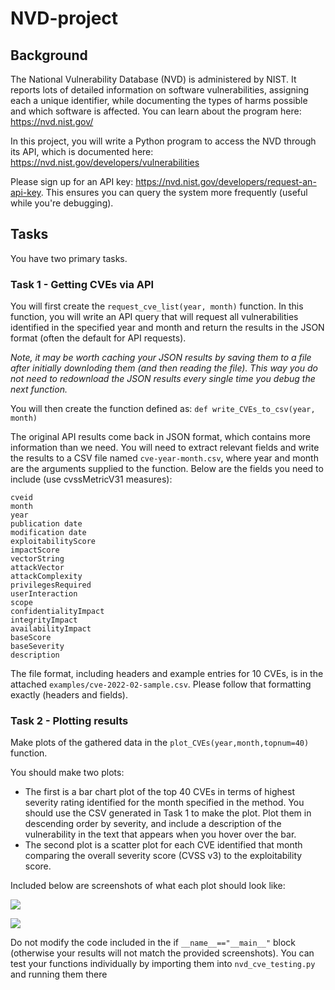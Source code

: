 # NVD-project
## Background

The National Vulnerability Database (NVD) is administered by NIST. It reports lots of detailed information on software vulnerabilities, assigning each a unique identifier, while documenting the types of harms possible and which software is affected. You can learn about the program here: <https://nvd.nist.gov/>

In this project, you will write a Python program to access the NVD through its API, which is documented here: <https://nvd.nist.gov/developers/vulnerabilities>

Please sign up for an API key: <https://nvd.nist.gov/developers/request-an-api-key>. This ensures you can query the system more frequently (useful while you're debugging).

## Tasks

You have two primary tasks.

### Task 1 - Getting CVEs via API

You will first create the `request_cve_list(year, month)` function. In this function, you will write an API query that will request all vulnerabilities identified in the specified year and month and return the results in the JSON format (often the default for API requests).

*Note, it may be worth caching your JSON results by saving them to a file after initially downloding them (and then reading the file). This way you do not need to redownload the JSON results every single time you debug the next function.*

You will then create the function defined as: `def write_CVEs_to_csv(year, month)`

The original API results come back in JSON format, which contains more information than we need. You will need to extract relevant fields and write the results to a CSV file named `cve-year-month.csv`, where year and month are the arguments supplied to the function. Below are the fields you need to include (use cvssMetricV31 measures):

```
cveid
month
year
publication date
modification date
exploitabilityScore
impactScore
vectorString
attackVector
attackComplexity
privilegesRequired
userInteraction
scope
confidentialityImpact
integrityImpact
availabilityImpact
baseScore
baseSeverity
description
```

The file format, including headers and example entries for 10 CVEs, is in the attached `examples/cve-2022-02-sample.csv`. Please follow that formatting exactly (headers and fields).

### Task 2 - Plotting results

Make plots of the gathered data in the `plot_CVEs(year,month,topnum=40)` function.

You should make two plots:
- The first is a bar chart plot of the top 40 CVEs in terms of highest severity rating identified for the month specified in the method. You should use the CSV generated in Task 1 to make the plot. Plot them in descending order by severity, and include a description of the vulnerability in the text that appears when you hover over the bar.
- The second plot is a scatter plot for each CVE identified that month comparing the overall severity score (CVSS v3) to the exploitability score.

Included below are screenshots of what each plot should look like:

![](examples/cve-barplot.png)

![](examples/cve-scatter.png)

Do not modify the code included in the if `__name__=="__main__"` block (otherwise your results will not match the provided screenshots). You can test your functions individually by importing them into `nvd_cve_testing.py` and running them there

